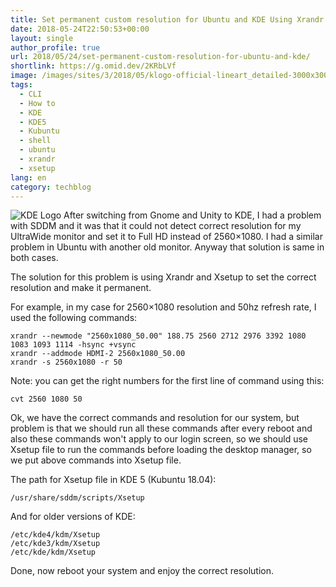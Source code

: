 ```yaml
---
title: Set permanent custom resolution for Ubuntu and KDE Using Xrandr and Xsetup
date: 2018-05-24T22:50:53+00:00
layout: single
author_profile: true
url: 2018/05/24/set-permanent-custom-resolution-for-ubuntu-and-kde/
shortlink: https://g.omid.dev/2KRbLVf
image: /images/sites/3/2018/05/klogo-official-lineart_detailed-3000x3000.png
tags:
  - CLI
  - How to
  - KDE
  - KDE5
  - Kubuntu
  - shell
  - ubuntu
  - xrandr
  - xsetup
lang: en
category: techblog
---
```

![KDE Logo](/images/2018/05/KDE_Logo_Official_Lineart_Detailed.svg_-150x150.png) After switching from Gnome and Unity to KDE, I had a problem with SDDM and it was that it could not detect correct resolution for my UltraWide monitor and set it to Full HD instead of 2560×1080. I had a similar problem in Ubuntu with another old monitor. Anyway that solution is same in both cases.

The solution for this problem is using Xrandr and Xsetup to set the correct resolution and make it permanent.

For example, in my case for 2560×1080 resolution and 50hz refresh rate, I used the following commands:

```shell
xrandr --newmode "2560x1080_50.00" 188.75 2560 2712 2976 3392 1080 1083 1093 1114 -hsync +vsync
xrandr --addmode HDMI-2 2560x1080_50.00
xrandr -s 2560x1080 -r 50
```

Note: you can get the right numbers for the first line of command using this:

`cvt 2560 1080 50`

Ok, we have the correct commands and resolution for our system, but problem is that we should run all these commands after every reboot and also these commands won't apply to our login screen, so we should use Xsetup file to run the commands before loading the desktop manager, so we put above commands into Xsetup file.

The path for Xsetup file in KDE 5 (Kubuntu 18.04):

`/usr/share/sddm/scripts/Xsetup`

And for older versions of KDE:

```shell
/etc/kde4/kdm/Xsetup
/etc/kde3/kdm/Xsetup
/etc/kde/kdm/Xsetup
```

Done, now reboot your system and enjoy the correct resolution.
